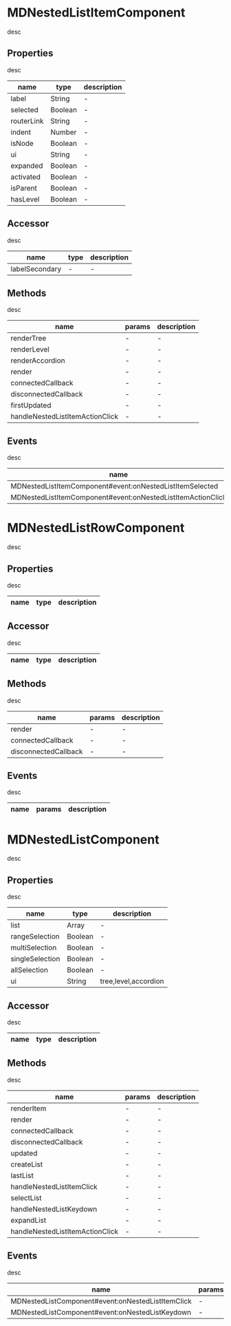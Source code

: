 # MDNestedListItemComponent
desc 

## Properties
desc 

name|type|description
---|---|---
label|String|-
selected|Boolean|-
routerLink|String|-
indent|Number|-
isNode|Boolean|-
ui|String|-
expanded|Boolean|-
activated|Boolean|-
isParent|Boolean|-
hasLevel|Boolean|-

## Accessor
desc 

name|type|description
---|---|---
labelSecondary|-|-

## Methods
desc 

name|params|description
---|---|---
renderTree|-|-
renderLevel|-|-
renderAccordion|-|-
render|-|-
connectedCallback|-|-
disconnectedCallback|-|-
firstUpdated|-|-
handleNestedListItemActionClick|-|-

## Events
desc 

name|params|description
---|---|---
MDNestedListItemComponent#event:onNestedListItemSelected|-|-
MDNestedListItemComponent#event:onNestedListItemActionClick|-|-

# MDNestedListRowComponent
desc 

## Properties
desc 

name|type|description
---|---|---

## Accessor
desc 

name|type|description
---|---|---

## Methods
desc 

name|params|description
---|---|---
render|-|-
connectedCallback|-|-
disconnectedCallback|-|-

## Events
desc 

name|params|description
---|---|---

# MDNestedListComponent
desc 

## Properties
desc 

name|type|description
---|---|---
list|Array|-
rangeSelection|Boolean|-
multiSelection|Boolean|-
singleSelection|Boolean|-
allSelection|Boolean|-
ui|String|tree,level,accordion

## Accessor
desc 

name|type|description
---|---|---

## Methods
desc 

name|params|description
---|---|---
renderItem|-|-
render|-|-
connectedCallback|-|-
disconnectedCallback|-|-
updated|-|-
createList|-|-
lastList|-|-
handleNestedListItemClick|-|-
selectList|-|-
handleNestedListKeydown|-|-
expandList|-|-
handleNestedListItemActionClick|-|-

## Events
desc 

name|params|description
---|---|---
MDNestedListComponent#event:onNestedListItemClick|-|-
MDNestedListComponent#event:onNestedListKeydown|-|-

